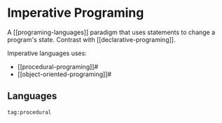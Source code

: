 # Imperative Programing

A [[programing-languages]] paradigm that uses statements to change a program's state. Contrast with [[declarative-programing]].

Imperative languages uses:

- [[procedural-programing]]#
- [[object-oriented-programing]]#

## Languages

```query
tag:procedural
```
